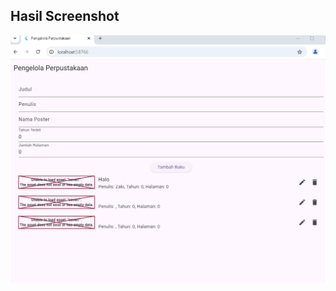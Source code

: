 ## Hasil Screenshot
![alt text](https://github.com/flageagle777/library_manager/blob/master/Capturelibrary123.PNG)
